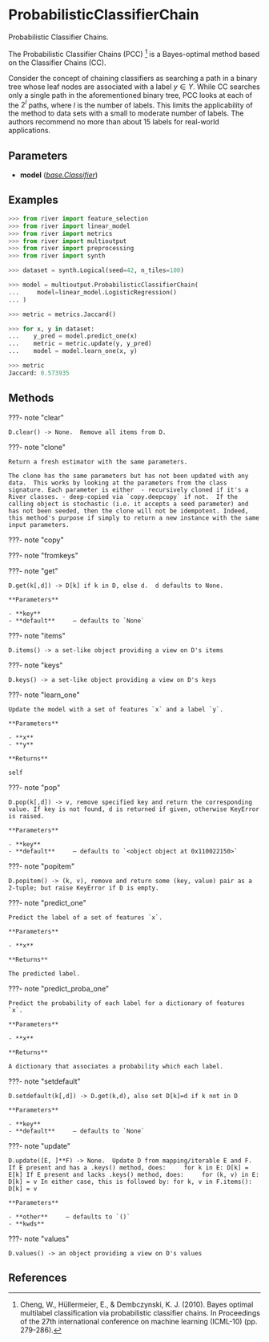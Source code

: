 # ProbabilisticClassifierChain

Probabilistic Classifier Chains.

The Probabilistic Classifier Chains (PCC) [^1] is a Bayes-optimal method based on the Classifier Chains (CC). 

Consider the concept of chaining classifiers as searching a path in a binary tree whose leaf nodes are associated with a label $y \in Y$. While CC searches only a single path in the aforementioned binary tree, PCC looks at each of the $2^l$ paths, where $l$ is the number of labels. This limits the applicability of the method to data sets with a small to moderate number of labels. The authors recommend no more than about 15 labels for real-world applications.

## Parameters

- **model** (*[base.Classifier](../../base/Classifier)*)



## Examples

```python
>>> from river import feature_selection
>>> from river import linear_model
>>> from river import metrics
>>> from river import multioutput
>>> from river import preprocessing
>>> from river import synth

>>> dataset = synth.Logical(seed=42, n_tiles=100)

>>> model = multioutput.ProbabilisticClassifierChain(
...     model=linear_model.LogisticRegression()
... )

>>> metric = metrics.Jaccard()

>>> for x, y in dataset:
...    y_pred = model.predict_one(x)
...    metric = metric.update(y, y_pred)
...    model = model.learn_one(x, y)

>>> metric
Jaccard: 0.573935
```

## Methods

???- note "clear"

    D.clear() -> None.  Remove all items from D.

    
???- note "clone"

    Return a fresh estimator with the same parameters.

    The clone has the same parameters but has not been updated with any data.  This works by looking at the parameters from the class signature. Each parameter is either  - recursively cloned if it's a River classes. - deep-copied via `copy.deepcopy` if not.  If the calling object is stochastic (i.e. it accepts a seed parameter) and has not been seeded, then the clone will not be idempotent. Indeed, this method's purpose if simply to return a new instance with the same input parameters.

    
???- note "copy"

???- note "fromkeys"

???- note "get"

    D.get(k[,d]) -> D[k] if k in D, else d.  d defaults to None.

    **Parameters**

    - **key**    
    - **default**     – defaults to `None`    
    
???- note "items"

    D.items() -> a set-like object providing a view on D's items

    
???- note "keys"

    D.keys() -> a set-like object providing a view on D's keys

    
???- note "learn_one"

    Update the model with a set of features `x` and a label `y`.

    **Parameters**

    - **x**    
    - **y**    
    
    **Returns**

    self
    
???- note "pop"

    D.pop(k[,d]) -> v, remove specified key and return the corresponding value. If key is not found, d is returned if given, otherwise KeyError is raised.

    **Parameters**

    - **key**    
    - **default**     – defaults to `<object object at 0x110022150>`    
    
???- note "popitem"

    D.popitem() -> (k, v), remove and return some (key, value) pair as a 2-tuple; but raise KeyError if D is empty.

    
???- note "predict_one"

    Predict the label of a set of features `x`.

    **Parameters**

    - **x**    
    
    **Returns**

    The predicted label.
    
???- note "predict_proba_one"

    Predict the probability of each label for a dictionary of features `x`.

    **Parameters**

    - **x**    
    
    **Returns**

    A dictionary that associates a probability which each label.
    
???- note "setdefault"

    D.setdefault(k[,d]) -> D.get(k,d), also set D[k]=d if k not in D

    **Parameters**

    - **key**    
    - **default**     – defaults to `None`    
    
???- note "update"

    D.update([E, ]**F) -> None.  Update D from mapping/iterable E and F. If E present and has a .keys() method, does:     for k in E: D[k] = E[k] If E present and lacks .keys() method, does:     for (k, v) in E: D[k] = v In either case, this is followed by: for k, v in F.items(): D[k] = v

    **Parameters**

    - **other**     – defaults to `()`    
    - **kwds**    
    
???- note "values"

    D.values() -> an object providing a view on D's values

    
## References

[^1]: Cheng, W., Hüllermeier, E., & Dembczynski, K. J. (2010).
      Bayes optimal multilabel classification via probabilistic classifier
      chains. In Proceedings of the 27th international conference on
      machine learning (ICML-10) (pp. 279-286).

